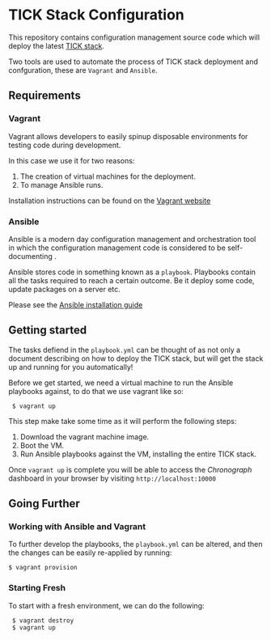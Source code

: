 # TICK Stack Configuration

This repository contains configuration management source code which will deploy the latest [TICK stack](https://www.influxdata.com/get-started/what-is-the-tick-stack/).

Two tools are used to automate the process of TICK stack deployment and confguration, these are `Vagrant` and `Ansible`.

## Requirements

### Vagrant

Vagrant allows developers to easily spinup disposable environments for testing code during development.

In this case we use it for two reasons:

1. The creation of virtual machines for the deployment.
2. To manage Ansible runs.

Installation instructions can be found on the [Vagrant website](https://www.vagrantup.com/docs/installation/)

### Ansible

Ansible is a modern day configuration management and orchestration tool in which the configuration management code is considered to be self-documenting .

Ansible stores code in something known as a `playbook`. Playbooks contain all the tasks required to reach a certain outcome. Be it deploy some code, update packages on a server etc.

Please see the [Ansible installation guide](http://docs.ansible.com/ansible/intro_installation.html<Paste>)

## Getting started

The  tasks defiend in the `playbook.yml` can be thought of as not only a document describing on how to deploy the TICK stack, but will get the stack up and running for you automatically!

Before we get started, we need a virtual machine to run the Ansible playbooks against, to do that we use vagrant like so:

```
 $ vagrant up
```
This step make take some time as it will perform the following steps:

1. Download the vagrant machine image.
2. Boot the VM.
3. Run Ansible playbooks against the VM, installing the entire TICK stack.

Once `vagrant up` is complete you will be able to access the _Chronograph_ dashboard in your browser by visiting `http://localhost:10000`

## Going Further

### Working with Ansible and Vagrant

To further develop the playbooks, the `playbook.yml` can be altered, and then the changes can be easily re-applied by running:

`$ vagrant provision`

### Starting Fresh

To start with a fresh environment, we can do the following:

```
 $ vagrant destroy
 $ vagrant up
```
